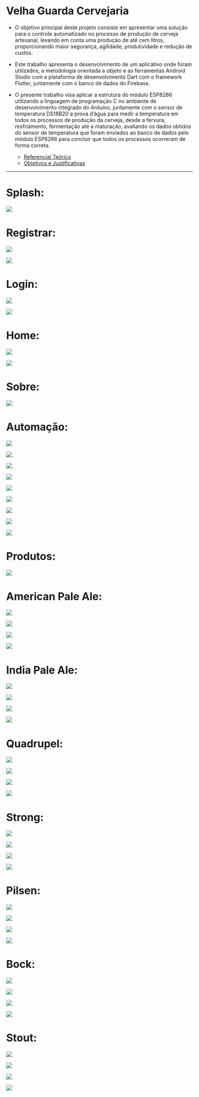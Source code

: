 Velha Guarda Cervejaria
===============================================

 - O objetivo principal deste projeto consiste em apresentar uma solução para o controle
automatizado no processo de produção de cerveja artesanal, levando em conta uma produção
de até cem litros, proporcionando maior segurança, agilidade, produtividade e redução de
custos. 

- Este trabalho apresenta o desenvolvimento de um aplicativo onde foram utilizados, a
metodologia orientada a objeto e as ferramentas Android Studio com a plataforma de
desenvolvimento Dart com o framework Flutter, juntamente com o banco de dados do
Firebase. 

- O presente trabalho visa aplicar a estrutura do módulo ESP8266 utilizando a
linguagem de programação C no ambiente de desenvolvimento integrado do Arduino,
juntamente com o sensor de temperatura DS18B20 a prova d’água para medir a temperatura
em todos os processos de produção da cerveja, desde a fervura, resfriamento, fermentação até
a maturação, avaliando os dados obtidos do sensor de temperatura que foram enviados ao
banco de dados pelo módulo ESP8266 para concluir que todos os processos ocorreram de
forma correta.

  - [Referencial Teórico](https://github.com/jacksonn455/automacao-cervejaria/blob/master/images/readme/Referencial%20Te%C3%B3rico.pdf)
  - [Objetivos e Justificativas](https://github.com/jacksonn455/automacao-cervejaria/blob/master/images/readme/Objetivos%20e%20justificativas.pdf/)
--------------------

 Splash:
=====================
 ![](https://github.com/jacksonn455/automacao-cervejaria/blob/master/images/readme/splash.png)
 
  Registrar:
=====================
 ![](https://github.com/jacksonn455/automacao-cervejaria/blob/master/images/readme/registro.png)
 
 ![](https://github.com/jacksonn455/automacao-cervejaria/blob/master/images/readme/registro1.png)
 
  Login:
=====================
 ![](https://github.com/jacksonn455/automacao-cervejaria/blob/master/images/readme/login.png)
 
 ![](https://github.com/jacksonn455/automacao-cervejaria/blob/master/images/readme/login1.png)
 
  Home:
=====================
 ![](https://github.com/jacksonn455/automacao-cervejaria/blob/master/images/readme/home.png)
 
 ![](https://github.com/jacksonn455/automacao-cervejaria/blob/master/images/readme/menu.png)

 Sobre:
=====================
 ![](https://github.com/jacksonn455/automacao-cervejaria/blob/master/images/readme/sobre.png)
 
  Automação:
=============================================== 

 ![](https://github.com/jacksonn455/automacao-cervejaria/blob/master/images/readme/automaca.png)
 
 ![](https://github.com/jacksonn455/automacao-cervejaria/blob/master/images/readme/freezer.png)
 
 ![](https://github.com/jacksonn455/automacao-cervejaria/blob/master/images/readme/geladeira.png)
 
 ![](https://github.com/jacksonn455/automacao-cervejaria/blob/master/images/readme/cronometro.png)
  
 ![](https://github.com/jacksonn455/automacao-cervejaria/blob/master/images/readme/receita1.png)
 
 ![](https://github.com/jacksonn455/automacao-cervejaria/blob/master/images/readme/receita2.png)
 
 ![](https://github.com/jacksonn455/automacao-cervejaria/blob/master/images/readme/receita3.png)
 
 ![](https://github.com/jacksonn455/automacao-cervejaria/blob/master/images/readme/descricaoreceita2.png)
 
 ![](https://github.com/jacksonn455/automacao-cervejaria/blob/master/images/readme/descricaoreceita1.png)

 Produtos:
=====================
 ![](https://github.com/jacksonn455/automacao-cervejaria/blob/master/images/readme/menu-prod1.png)
 

 American Pale Ale:
=============================================== 

 ![](https://github.com/jacksonn455/automacao-cervejaria/blob/master/images/readme/apa1.png)
 
 ![](https://github.com/jacksonn455/automacao-cervejaria/blob/master/images/readme/apa2.png)
 
 ![](https://github.com/jacksonn455/automacao-cervejaria/blob/master/images/readme/apa3.png)
 
 ![](https://github.com/jacksonn455/automacao-cervejaria/blob/master/images/readme/apa4.pngg)
 
 India Pale Ale:
=============================================== 

 ![](https://github.com/jacksonn455/automacao-cervejaria/blob/master/images/readme/ipa1.png)
 
 ![](https://github.com/jacksonn455/automacao-cervejaria/blob/master/images/readme/ipa2.png)
 
 ![](https://github.com/jacksonn455/automacao-cervejaria/blob/master/images/readme/ipa3.png)
 
 ![](https://github.com/jacksonn455/automacao-cervejaria/blob/master/images/readme/ipa4.png)
 
  Quadrupel:
=============================================== 

 ![](https://github.com/jacksonn455/automacao-cervejaria/blob/master/images/readme/quad1.png)
 
 ![](https://github.com/jacksonn455/automacao-cervejaria/blob/master/images/readme/quad2.png)
 
 ![](https://github.com/jacksonn455/automacao-cervejaria/blob/master/images/readme/quad3.png)
 
 ![](https://github.com/jacksonn455/automacao-cervejaria/blob/master/images/readme/quad4.png)
 
  Strong:
=============================================== 

 ![](https://github.com/jacksonn455/automacao-cervejaria/blob/master/images/readme/strong1.png)
 
 ![](https://github.com/jacksonn455/automacao-cervejaria/blob/master/images/readme/strong2.png)
 
 ![](https://github.com/jacksonn455/automacao-cervejaria/blob/master/images/readme/strong3.png)
 
 ![](https://github.com/jacksonn455/automacao-cervejaria/blob/master/images/readme/strong4.png)
 
   Pilsen:
=============================================== 

 ![](https://github.com/jacksonn455/automacao-cervejaria/blob/master/images/readme/pilsen1.png)
 
 ![](https://github.com/jacksonn455/automacao-cervejaria/blob/master/images/readme/pilsen2.png)
 
 ![](https://github.com/jacksonn455/automacao-cervejaria/blob/master/images/readme/pilsen3.png)
 
 ![](https://github.com/jacksonn455/automacao-cervejaria/blob/master/images/readme/pilsen4.png)
 
   Bock:
=============================================== 

 ![](https://github.com/jacksonn455/automacao-cervejaria/blob/master/images/readme/bock3.png)
 
 ![](https://github.com/jacksonn455/automacao-cervejaria/blob/master/images/readme/bock2.png)
 
 ![](https://github.com/jacksonn455/automacao-cervejaria/blob/master/images/readme/bock.png)
 
 ![](https://github.com/jacksonn455/automacao-cervejaria/blob/master/images/readme/bock1.png)
 
   Stout:
=============================================== 

 ![](https://github.com/jacksonn455/automacao-cervejaria/blob/master/images/readme/stout.png)
 
 ![](https://github.com/jacksonn455/automacao-cervejaria/blob/master/images/readme/stout1.png)
 
 ![](https://github.com/jacksonn455/automacao-cervejaria/blob/master/images/readme/stout2.png)
 
 ![](https://github.com/jacksonn455/automacao-cervejaria/blob/master/images/readme/stout3.png)
 
